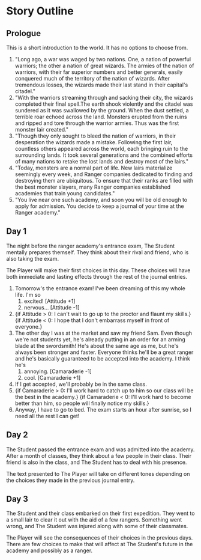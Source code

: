 # Story Outline

## Prologue

This is a short introduction to the world. It has no options to choose from.

1. "Long ago, a war was waged by two nations. One, a nation of powerful warriors; the other a nation of great wizards. The armies of the nation of warriors, with their far superior numbers and better generals, easily conquered much of the territory of the nation of wizards. After tremendous losses, the wizards made their last stand in their capital's citadel."
2. "With the warriors streaming through and sacking their city, the wizards completed their final spell.The earth shook violently and the citadel was sundered as it was swallowed by the ground. When the dust settled, a terrible roar echoed across the land. Monsters erupted from the ruins and ripped and tore through the warrior armies. Thus was the first monster lair created."
3. "Though they only sought to bleed the nation of warriors, in their desperation the wizards made a mistake. Following the first lair, countless others appeared across the world, each bringing ruin to the surrounding lands. It took several generations and the combined efforts of many nations to retake the lost lands and destroy most of the lairs."
4. "Today, monsters are a normal part of life. New lairs materialize seemingly every week, and Ranger companies dedicated to finding and destroying them are ubiquitous. To ensure that their ranks are filled with the best monster slayers, many Ranger companies established academies that train young candidates."
5. "You live near one such academy, and soon you will be old enough to apply for admission. You decide to keep a journal of your time at the Ranger academy."

## Day 1

The night before the ranger academy's entrance exam, The Student mentally prepares themself. They think about their rival and friend, who is also taking the exam.

The Player will make their first choices in this day. These choices will have both immediate and lasting effects through the rest of the journal entries.

1. Tomorrow's the entrance exam! I've been dreaming of this my whole life. I'm so
   1. excited! [Attitude +1]
   2. nervous... [Attitude -1]
2. {if Attitude > 0: I can't wait to go up to the proctor and flaunt my skills.} {if Attitude < 0: I hope that I don't embarrass myself in front of everyone.}
3. The other day I was at the market and saw my friend Sam. Even though we're not students yet, he's already putting in an order for an arming blade at the swordsmith! He's about the same age as me, but he's always been stronger and faster. Everyone thinks he'll be a great ranger and he's basically guaranteed to be accepted into the academy. I think he's 
   1. annoying. [Camaraderie -1]
   2. cool. [Camaraderie +1]
4. If I get accepted, we'll probably be in the same class. 
5. {if Camaraderie > 0: I'll work hard to catch up to him so our class will be the best in the academy.} {if Camaraderie < 0: I'll work hard to become better than him, so people will finally notice my skills.}
6. Anyway, I have to go to bed. The exam starts an hour after sunrise, so I need all the rest I can get!

## Day 2

The Student passed the entrance exam and was admitted into the academy. After a month of classes, they think about a few people in their class. Their friend is also in the class, and The Student has to deal with his presence.

The text presented to The Player will take on different tones depending on the choices they made in the previous journal entry.

## Day 3

The Student and their class embarked on their first expedition. They went to a small lair to clear it out with the aid of a few rangers. Something went wrong, and The Student was injured along with some of their classmates.

The Player will see the consequences of their choices in the previous days. There are few choices to make that will affect at The Student's future in the academy and possibly as a ranger.